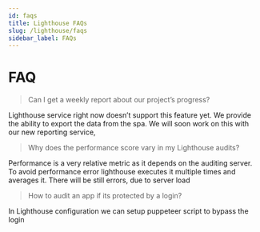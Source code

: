 ```yaml
---
id: faqs
title: Lighthouse FAQs
slug: /lighthouse/faqs
sidebar_label: FAQs
---
```


# FAQ

> Can I get a weekly report about our project’s progress?

Lighthouse service right now doesn’t support this feature yet. We provide the ability to export the data from the spa. We will soon work on this with our new reporting service,

> Why does the performance score vary in my Lighthouse audits?

Performance is a very relative metric as it depends on the auditing server. To avoid performance error lighthouse executes it multiple times and averages it. There will be still errors, due to server load

> How to audit an app if its protected by a login?

In Lighthouse configuration we can setup puppeteer script to bypass the login
